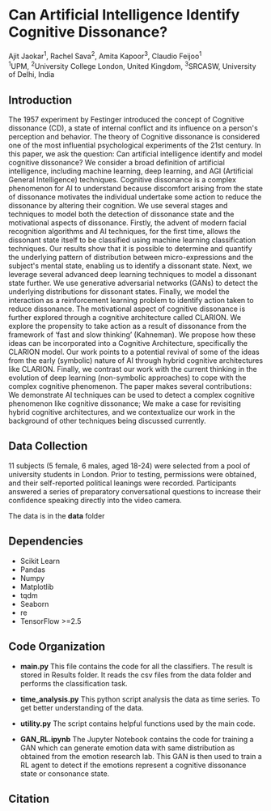 # Can Artificial Intelligence Identify Cognitive Dissonance?
Ajit Jaokar<sup>1</sup>, Rachel Sava<sup>2</sup>, Amita Kapoor<sup>3</sup>, Claudio Feijoo<sup>1</sup>
<br>
<sup>1</sup>UPM, <sup>2</sup>University College London, United Kingdom, <sup>3</sup>SRCASW, University of Delhi, India



## Introduction
The 1957 experiment by Festinger introduced the concept of Cognitive dissonance (CD), a state of internal conflict and its influence on a person's perception and behavior.  The theory of Cognitive dissonance is considered one of the most influential psychological experiments of the 21st century. In this paper, we ask the question: Can artificial intelligence identify and model cognitive dissonance? We consider a broad definition of artificial intelligence, including machine learning, deep learning, and AGI (Artificial General Intelligence) techniques. Cognitive dissonance is a complex phenomenon for AI to understand because discomfort arising from the state of dissonance motivates the individual undertake some action to reduce the dissonance by altering their cognition. We use several stages and techniques to model both the detection of dissonance state and the motivational aspects of dissonance. 
Firstly, the advent of modern facial recognition algorithms and AI techniques, for the first time, allows the dissonant state itself to be classified using machine learning classification techniques. Our results show that it is possible to determine and quantify the underlying pattern of distribution between micro-expressions and the subject's mental state, enabling us to identify a dissonant state. Next, we leverage several advanced deep learning techniques to model a dissonant state further. We use generative adversarial networks (GANs) to detect the underlying distributions for dissonant states. Finally, we model the interaction as a reinforcement learning problem to identify action taken to reduce dissonance. 
The motivational aspect of cognitive dissonance is further explored through a cognitive architecture called CLARION. We explore the propensity to take action as a result of dissonance from the framework of ‘fast and slow thinking’ (Kahneman). We propose how these ideas can be incorporated into a Cognitive Architecture, specifically the CLARION model. Our work points to a potential revival of some of the ideas from the early (symbolic) nature of AI through hybrid cognitive architectures like CLARION. Finally, we contrast our work with the current thinking in the evolution of deep learning (non-symbolic approaches) to cope with the complex cognitive phenomenon. 
The paper makes several contributions: We demonstrate AI techniques can be used to detect a complex cognitive phenomenon like cognitive dissonance; We make a case for revisiting hybrid cognitive architectures, and we contextualize our work in the background of other techniques being discussed currently.

## Data Collection

11 subjects (5 female, 6 males, aged 18-24) were selected from a pool of university students in London. Prior to testing, permissions were obtained, and their self-reported political leanings were recorded. Participants answered a series of preparatory conversational questions to increase their confidence speaking directly into the video camera. 

The data is in the **data** folder

## Dependencies
* Scikit Learn
* Pandas
* Numpy
* Matplotlib
* tqdm
* Seaborn
* re
* TensorFlow >=2.5

## Code Organization

* **main.py** This file contains the code for all the classifiers. The result is stored in Results folder. It reads the csv files from the data folder and performs the classification task.

* **time_analysis.py** This python script analysis the data as time series. To get better understanding of the data.

* **utility.py** The script contains helpful functions used by the main code.

* **GAN_RL.ipynb** The Jupyter Notebook contains the code for training a GAN which can generate emotion data with same distribution as obtained from the emotion research lab. This GAN is then used to train a RL agent to detect if the emotions represent a cognitive dissonance state or consonance state.


## Citation


 



